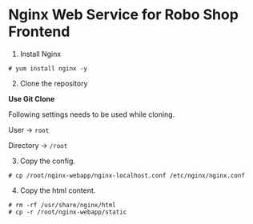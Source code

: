 # Nginx Web Service for Robo Shop Frontend

1. Install Nginx 

```
# yum install nginx -y 
```

2. Clone the repository 

**Use Git Clone** 

Following settings needs to be used while cloning.

User -> `root`

Directory -> `/root`

3. Copy the config.

```
# cp /root/nginx-webapp/nginx-localhost.conf /etc/nginx/nginx.conf 
```

4. Copy the html content.

```
# rm -rf /usr/share/nginx/html
# cp -r /root/nginx-webapp/static 